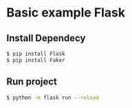 # Basic example Flask

## Install Dependecy 

```sh 
$ pip install Flask
$ pip install Faker
```

## Run project

```sh 
$ python -m flask run --reload
```
